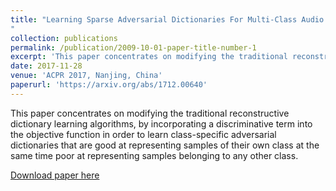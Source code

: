 ```yaml
---
title: "Learning Sparse Adversarial Dictionaries For Multi-Class Audio Classification
"
collection: publications
permalink: /publication/2009-10-01-paper-title-number-1
excerpt: 'This paper concentrates on modifying the traditional reconstructive dictionary learning algorithms, by incorporating a discriminative term into the objective function in order to learn class-specific adversarial dictionaries that are good at representing samples of their own class at the same time poor at representing samples belonging to any other class.'
date: 2017-11-28
venue: 'ACPR 2017, Nanjing, China'
paperurl: 'https://arxiv.org/abs/1712.00640'
---
```

This paper concentrates on modifying the traditional reconstructive dictionary learning algorithms, by incorporating a discriminative term into the objective function in order to learn class-specific adversarial dictionaries that are good at representing samples of their own class at the same time poor at representing samples belonging to any other class.

[Download paper here](https://arxiv.org/pdf/1712.00640.pdf)

